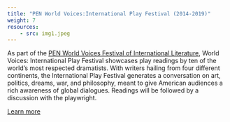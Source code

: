 ```yaml
---
title: "PEN World Voices:International Play Festival (2014-2019)"
weight: 7
resources:
    - src: img1.jpeg
---
```


As part of the [PEN World Voices Festival of International Literature](https://pen.org/2021-world-voices-festival/), World Voices: International Play Festival showcases play readings by ten of the world’s most respected dramatists. With writers hailing from four different continents, the International Play Festival generates a conversation on art, politics, dreams, war, and philosophy, meant to give American audiences a rich awareness of global dialogues. Readings will be followed by a discussion with the playwright.

[Learn more](https://www.thesegalcenter.org/event/penwv2018-2//)
